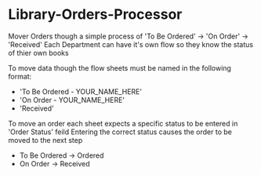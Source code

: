 # Library-Orders-Processor

Mover Orders though a simple process of 'To Be Ordered' -> 'On Order' -> 'Received'
Each Department can have it's own flow so they know the status of thier own books

To move data though the flow sheets must be named in the following format:
 * 'To Be Ordered - YOUR_NAME_HERE'
 * 'On Order - YOUR_NAME_HERE'
 * 'Received'

To move an order each sheet expects a specific status to be entered in 'Order Status' feild
Entering the correct status causes the order to be moved to the next step
 * To Be Ordered -> Ordered
 * On Order -> Received
